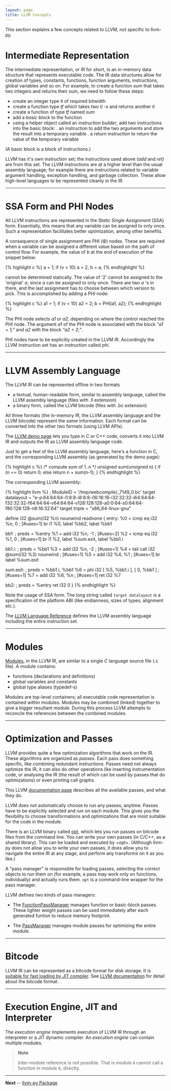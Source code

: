 ```yaml
---
layout: page
title: LLVM Concepts
---
```


This section explains a few concepts related to LLVM, not specific
to llvm-py.


# Intermediate Representation

The intermediate representation, or IR for short, is an in-memory data
structure that represents executable code. The IR data structures allow
for creation of types, constants, functions, function arguments,
instructions, global variables and so on. For example, to create a
function _sum_ that takes two integers and returns their sum, we need to
follow these steps:

- create an integer type _ti_ of required bitwidth
- create a function type _tf_ which takes two _ti_ -s and returns
  another _ti_
- create a function of type _tf_ named _sum_
- add a _basic block_ to the function
- using a helper object called an _instruction builder_, add two
  instructions into the basic block:
  . an instruction to add the two arguments and store the result into
    a temporary variable
  . a return instruction to return the value of the temporary variable

(A basic block is a block of instructions.)

LLVM has it's own instruction set; the instructions used above (*add*
and *ret*) are from this set. The LLVM instructions are at a higher
level than the usual assembly language; for example there are
instructions related to variable argument handling, exception handling,
and garbage collection. These allow high-level languages to be
represented cleanly in the IR.

* * *

# SSA Form and PHI Nodes

All LLVM instructions are represented in the _Static Single Assignment_
(SSA) form. Essentially, this means that any variable can be assigned to
only once. Such a representation facilitates better optimization, among
other benefits.

A consequence of single assignment are PHI (&#934;) nodes. These
are required when a variable can be assigned a different value based on
the path of control flow. For example, the value of *b* at the end of
execution of the snippet below:

{% highlight c %}
a = 1;
if (v < 10)
  a = 2;
b = a;
{% endhighlight %}

cannot be determined statically. The value of '2' cannot be assigned to
the 'original' *a*, since *a* can be assigned to only once. There are
two *a* 's in there, and the last assignment has to choose between which
version to pick. This is accomplished by adding a PHI node:

{% highlight c %}
a1 = 1;
if (v < 10)
  a2 = 2;
b = PHI(a1, a2);
{% endhighlight %}

The PHI node selects *a1* or *a2*, depending on where the control
reached the PHI node. The argument *a1* of the PHI node is associated
with the block *"a1 = 1;"* and *a2* with the block *"a2 = 2;"*.

PHI nodes have to be explicitly created in the LLVM IR. Accordingly the
LLVM instruction set has an instruction called *phi*.


* * *

# LLVM Assembly Language

The LLVM IR can be represented offline in two formats

- a textual, human-readable form, similar to assembly language,
  called the LLVM assembly language (files with .ll extension)
- a binary form, called the LLVM bitcode (files with .bc extension)

All three formats
(the in-memory IR, the LLVM assembly language and the LLVM bitcode)
represent the _same_ information. Each format can be
converted into the other two formats (using LLVM APIs).

The [LLVM demo page](http://www.llvm.org/demo/) lets you type in C or C++
code, converts it into LLVM IR and outputs the IR as LLVM assembly
language code.

Just to get a feel of the LLVM assembly language, here's a function in C,
and the corresponding LLVM assembly (as generated by the demo page):

{% highlight c %}
/* compute sum of 1..n */
unsigned sum(unsigned n)
{
  if (n == 0)
    return 0;
  else
    return n + sum(n-1);
}
{% endhighlight %}

The corresponding LLVM assembly:

{% highlight llvm %}
; ModuleID = '/tmp/webcompile/_7149_0.bc'
target datalayout = "e-p:64:64:64-i1:8:8-i8:8:8-i16:16:16-i32:32:32-i64:64:64-f32:32:32-f64:64:64-v64:64:64-v128:128:128-a0:0:64-s0:64:64-f80:128:128-n8:16:32:64"
target triple = "x86_64-linux-gnu"

define i32 @sum(i32 %n) nounwind readnone {
entry:
  %0 = icmp eq i32 %n, 0                          ; <i1> [#uses=1]
  br i1 %0, label %bb2, label %bb1

bb1:                                              ; preds = %entry
  %1 = add i32 %n, -1                             ; <i32> [#uses=2]
  %2 = icmp eq i32 %1, 0                          ; <i1> [#uses=1]
  br i1 %2, label %sum.exit, label %bb1.i

bb1.i:                                            ; preds = %bb1
  %3 = add i32 %n, -2                             ; <i32> [#uses=1]
  %4 = tail call i32 @sum(i32 %3) nounwind        ; <i32> [#uses=1]
  %5 = add i32 %4, %1                             ; <i32> [#uses=1]
  br label %sum.exit

sum.exit:                                         ; preds = %bb1.i, %bb1
  %6 = phi i32 [ %5, %bb1.i ], [ 0, %bb1 ]        ; <i32> [#uses=1]
  %7 = add i32 %6, %n                             ; <i32> [#uses=1]
  ret i32 %7

bb2:                                              ; preds = %entry
  ret i32 0
}
{% endhighlight %}

Note the usage of SSA form. The long string called `target datalayout` is a
specification of the platform ABI (like endianness, sizes of types,
alignment etc.).

The [LLVM Language Reference](http://www.llvm.org/docs/LangRef.html)
defines the LLVM assembly language including the entire instruction set.


* * *

# Modules

[Modules](./llvm.core.Module.html), in the LLVM IR, are similar to a single *C* language source
file (.c file). A module contains:

- functions (declarations and definitions)
- global variables and constants
- global type aliases (typedef-s)

Modules are top-level containers; all executable code representation is
contained within modules. Modules may be combined (linked) together to
give a bigger resultant module. During this process LLVM attempts to
reconcile the references between the combined modules.


* * *

# Optimization and Passes


LLVM provides quite a few optimization algorithms that work on the IR.
These algorithms are organized as _passes_. Each pass does something
specific, like combining redundant instructions. Passes need not always
optimize the IR, it can also do other operations like inserting
instrumentation code, or analysing the IR (the result of which can be
used by passes that do optimizations) or even printing call graphs.

This LLVM [documentation page](http://www.llvm.org/docs/Passes.html)
describes all the available passes, and what they do.

LLVM does not automatically choose to run any passes, anytime. Passes
have to be explicitly selected and run on each module. This gives you
the flexibility to choose transformations and optimizations that are
most suitable for the code in the module.

There is an LLVM binary called [opt](http://www.llvm.org/cmds/opt.html),
which lets you run passes on bitcode files from the command line. You
can write your own passes (in C/C++, as a shared library). This can be
loaded and executed by +opt+. (Although llvm-py does not allow you to
write your own passes, it does allow you to navigate the entire IR at
any stage, and perform any transforms on it as you like.)

A "pass manager" is responsible for loading passes, selecting the
correct objects to run them on (for example, a pass may work only
on functions, individually) and actually runs them. `opt` is a
command-line wrapper for the pass manager.

LLVM defines two kinds of pass managers:

* The [FunctionPassManager](http://llvm.org/docs/doxygen/html/classllvm_1_1FunctionPassManager.html)
  manages function or basic-block passes. These lighter weight passes
  can be used immediately after each generated funtion to reduce memory
  footprint.

* The [PassManager](http://llvm.org/docs/doxygen/html/classllvm_1_1PassManager.html)
  manages module passes for optimizing the entire module.

* * *


# Bitcode

LLVM IR can be represented as a bitcode format for disk storage. It is [suitable for fast loading by JIT compiler](http://llvm.org/docs/LangRef.html#introduction).
See [LLVM documentation](http://llvm.org/docs/BitCodeFormat.html)
for detail about the bitcode format.


* * *

# Execution Engine, JIT and Interpreter

The *execution engine* implements execution of LLVM IR through an
interpreter or a JIT dynamic compiler. An *execution engine* can
contain multiple modules.

> **Note**
>
>
> Inter-module reference is not possible.  That is module `A`
> cannot call a function in module `B`, directly.


* * *

**Next** -- [llvm-py Package](./llvm-py_package.html)


